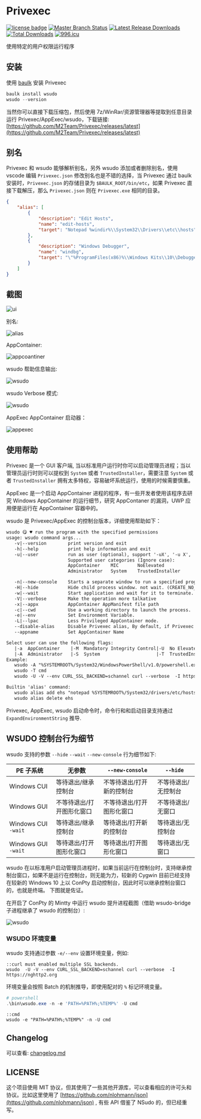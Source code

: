 # Privexec

[![license badge](https://img.shields.io/github/license/M2Team/Privexec.svg)](LICENSE)
[![Master Branch Status](https://github.com/M2Team/Privexec/workflows/CI/badge.svg)](https://github.com/M2Team/Privexec/actions)
[![Latest Release Downloads](https://img.shields.io/github/downloads/M2Team/Privexec/latest/total.svg)](https://github.com/M2Team/Privexec/releases/latest)
[![Total Downloads](https://img.shields.io/github/downloads/M2Team/Privexec/total.svg)](https://github.com/M2Team/Privexec/releases)
[![996.icu](https://img.shields.io/badge/link-996.icu-red.svg)](https://996.icu)

使用特定的用户权限运行程序

## 安装

使用 [baulk](https://github.com/baulk/baulk) 安装 Privexec

```powershell
baulk install wsudo
wsudo --version
```

当然你可以直接下载压缩包，然后使用 7z/WinRar/资源管理器等提取到任意目录运行 Privexec/AppExec/wsudo，下载链接: [https://github.com/M2Team/Privexec/releases/latest](https://github.com/M2Team/Privexec/releases/latest)



## 别名

Privexec 和 wsudo 能够解析别名，另外 wsudo 添加或者删除别名，使用 vscode 编辑 `Privexec.json` 修改别名也是不错的选择，当 Privexec 通过 baulk 安装时，`Privexec.json` 的存储目录为 `$BAULK_ROOT/bin/etc`，如果 Privexec 直接下载解压，那么 `Privexec.json` 则在 `Privexec.exe` 相同的目录。 

```json
{
    "alias": [
        {
            "description": "Edit Hosts",
            "name": "edit-hosts",
            "target": "Notepad %windir%\\System32\\Drivers\\etc\\hosts"
        },
        {
            "description": "Windows Debugger",
            "name": "windbg",
            "target": "\"%ProgramFiles(x86)%\\Windows Kits\\10\\Debuggers\\x64\\windbg.exe\""
        }
    ]
}
```


## 截图

![ui](docs/images/admin.png)


别名:

![alias](docs/images/alias.png)

AppContainer:

![appcoantiner](docs/images/appcontainer.png)


wsudo 帮助信息输出:

![wsudo](docs/images/wsudo.png)

wsudo Verbose 模式:

![wsudo](docs/images/wsudo3.png)

AppExec AppContainer 启动器：

![appexec](docs/images/appexec.png)

## 使用帮助

Privexec 是一个 GUI 客户端, 当以标准用户运行时你可以启动管理员进程；当以管理员运行时则可以提权到 `System` 或者 `TrustedInstaller`，需要注意 `System` 或者 `TrustedInstaller` 拥有太多特权，容易破坏系统运行，使用的时候需要慎重。

AppExec 是一个启动 AppContainer 进程的程序，有一些开发者使用该程序去研究 Windows AppContainer 的运行细节，研究 AppContaner 的漏洞，UWP 应用便是运行在 AppContainer 容器中的。

wsudo 是 Privexec/AppExec 的控制台版本，详细使用帮助如下：

```txt
wsudo 😋 ♥ run the program with the specified permissions
usage: wsudo command args...
   -v|--version        print version and exit
   -h|--help           print help information and exit
   -u|--user           run as user (optional), support '-uX', '-u X', '--user=X', '--user X'
                       Supported user categories (Ignore case):
                       AppContainer    MIC       NoElevated
                       Administrator   System    TrustedInstaller

   -n|--new-console    Starts a separate window to run a specified program or command.
   -H|--hide           Hide child process window. not wait. (CREATE_NO_WINDOW)
   -w|--wait           Start application and wait for it to terminate.
   -V|--verbose        Make the operation more talkative
   -x|--appx           AppContainer AppManifest file path
   -c|--cwd            Use a working directory to launch the process.
   -e|--env            Set Environment Variable.
   -L|--lpac           Less Privileged AppContainer mode.
   --disable-alias     Disable Privexec alias, By default, if Privexec exists alias, use it.
   --appname           Set AppContainer Name

Select user can use the following flags:
   |-a  AppContainer    |-M  Mandatory Integrity Control|-U  No Elevated(UAC)|
   |-A  Administrator   |-S  System                     |-T  TrustedInstaller|
Example:
   wsudo -A "%SYSTEMROOT%/System32/WindowsPowerShell/v1.0/powershell.exe" -NoProfile
   wsudo -T cmd
   wsudo -U -V --env CURL_SSL_BACKEND=schannel curl --verbose  -I https://nghttp2.org

Builtin 'alias' command:
   wsudo alias add ehs "notepad %SYSTEMROOT%/System32/drivers/etc/hosts" "Edit Hosts"
   wsudo alias delete ehs

```

Privexec, AppExec, wsudo 启动命令时，命令行和和启动目录支持通过 `ExpandEnvironmentString` 推导.

## WSUDO 控制台行为细节

wsudo 支持的参数 `--hide` `--wait` `--new-console` 行为细节如下:

|PE 子系统|无参数|`--new-console`|`--hide`|
|---|---|---|---
|Windows CUI|等待退出/继承控制台|不等待退出/打开新的控制台|不等待退出/无控制台|
|Windows GUI|不等待退出/打开图形化窗口|不等待退出/打开图形化窗口|不等待退出/无窗口|
|Windows CUI `-wait`|等待退出/继承控制台|等待退出/打开新的控制台|等待退出/无控制台|
|Windows GUI `-wait`|等待退出/打开图形化窗口|等待退出/打开图形化窗口|等待退出/无窗口|

wsudo 在以标准用户启动管理员进程时，如果当前运行在控制台时，支持继承控制台窗口，如果不是运行在控制台，则无能为力，较新的 Cygwin 目前已经支持在较新的 Windows 10 上以 ConPty 启动控制台，因此时可以继承控制台窗口的，也就是终端。 下图就是佐证。


在开启了 ConPty 的 Mintty 中运行 wsudo 提升进程截图（借助 wsudo-bridge 子进程继承了 wsudo 的控制台）:

![wsudo](docs/images/wsudo-bridge-new-mintty.png)

### WSUDO 环境变量

wsudo 支持通过参数 `-e/--env` 设置环境变量，例如:

```batch
::curl must enabled multiple SSL backends.
wsudo  -U -V --env CURL_SSL_BACKEND=schannel curl --verbose  -I https://nghttp2.org
```

环境变量会按照 Batch 的机制推导，即使用配对的 `%` 标记环境变量。

```powershell
# powershell
.\bin\wsudo.exe -n -e 'PATH=%PATH%;%TEMP%' -U cmd
```

```batch
::cmd
wsudo -e "PATH=%PATH%;%TEMP%" -n -U cmd
```

## Changelog

可以查看: [changelog.md](./docs/changelog.md)

## LICENSE

这个项目使用 MIT 协议，但其使用了一些其他开源库，可以查看相应的许可头和协议。比如这里使用了 [https://github.com/nlohmann/json](https://github.com/nlohmann/json) , 有些 API 借鉴了 NSudo 的，但已经重写。
